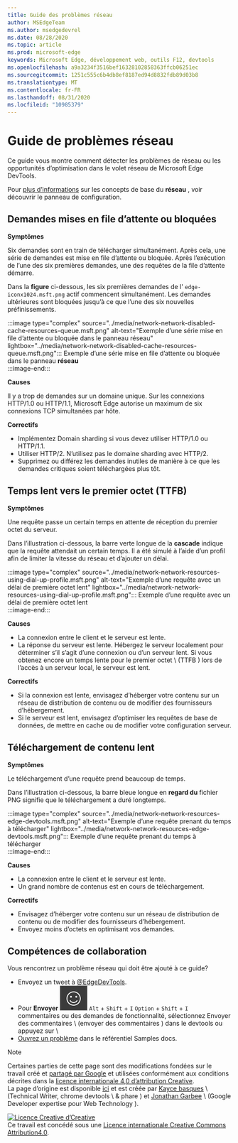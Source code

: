 ```yaml
---
title: Guide des problèmes réseau
author: MSEdgeTeam
ms.author: msedgedevrel
ms.date: 08/28/2020
ms.topic: article
ms.prod: microsoft-edge
keywords: Microsoft Edge, développement web, outils F12, devtools
ms.openlocfilehash: a9a3234f3516bef16328102858363ffcb06251ec
ms.sourcegitcommit: 1251c555c6b4db8ef8187ed94d8832fdb89d03b8
ms.translationtype: MT
ms.contentlocale: fr-FR
ms.lasthandoff: 08/31/2020
ms.locfileid: "10985379"
---
```

<!-- Copyright Kayce Basques and Jonathan Garbee

   Licensed under the Apache License, Version 2.0 (the "License");
   you may not use this file except in compliance with the License.
   You may obtain a copy of the License at

       https://www.apache.org/licenses/LICENSE-2.0

   Unless required by applicable law or agreed to in writing, software
   distributed under the License is distributed on an "AS IS" BASIS,
   WITHOUT WARRANTIES OR CONDITIONS OF ANY KIND, either express or implied.
   See the License for the specific language governing permissions and
   limitations under the License.  -->





# Guide de problèmes réseau   




Ce guide vous montre comment détecter les problèmes de réseau ou les opportunités d’optimisation dans le volet réseau de Microsoft Edge DevTools.  

Pour [plus d’informations][NetworkPerformance] sur les concepts de base du **réseau** , voir découvrir le panneau de configuration.  

## Demandes mises en file d’attente ou bloquées   

**Symptômes**  

Six demandes sont en train de télécharger simultanément.  Après cela, une série de demandes est mise en file d’attente ou bloquée.  Après l’exécution de l’une des six premières demandes, une des requêtes de la file d’attente démarre.  

Dans la **figure** ci-dessous, les six premières demandes de l' `edge-iconx1024.msft.png` actif commencent simultanément.  Les demandes ultérieures sont bloquées jusqu’à ce que l’une des six nouvelles préfinissements.  

:::image type="complex" source="../media/network-network-disabled-cache-resources-queue.msft.png" alt-text="Exemple d’une série mise en file d’attente ou bloquée dans le panneau réseau" lightbox="../media/network-network-disabled-cache-resources-queue.msft.png":::
   Exemple d’une série mise en file d’attente ou bloquée dans le panneau **réseau**  
:::image-end:::  

**Causes**  

Il y a trop de demandes sur un domaine unique.  Sur les connexions HTTP/1.0 ou HTTP/1.1, Microsoft Edge autorise un maximum de six connexions TCP simultanées par hôte.  

**Correctifs**  

*   Implémentez Domain sharding si vous devez utiliser HTTP/1.0 ou HTTP/1.1.  
*   Utiliser HTTP/2.  N’utilisez pas le domaine sharding avec HTTP/2.  
*   Supprimez ou différez les demandes inutiles de manière à ce que les demandes critiques soient téléchargées plus tôt.  
    
## Temps lent vers le premier octet (TTFB)   

**Symptômes**  

Une requête passe un certain temps en attente de réception du premier octet du serveur.  

Dans l’illustration ci-dessous, la barre verte longue de la **cascade** indique que la requête attendait un certain temps.  Il a été simulé à l’aide d’un profil afin de limiter la vitesse du réseau et d’ajouter un délai.  

:::image type="complex" source="../media/network-network-resources-using-dial-up-profile.msft.png" alt-text="Exemple d’une requête avec un délai de première octet lent" lightbox="../media/network-network-resources-using-dial-up-profile.msft.png":::
   Exemple d’une requête avec un délai de première octet lent  
:::image-end:::  

**Causes**  

*   La connexion entre le client et le serveur est lente.  
*   La réponse du serveur est lente.  Hébergez le serveur localement pour déterminer s’il s’agit d’une connexion ou d’un serveur lent.  Si vous obtenez encore un temps lente pour le premier octet \ (TTFB \) lors de l’accès à un serveur local, le serveur est lent.  
    
**Correctifs**  

*   Si la connexion est lente, envisagez d’héberger votre contenu sur un réseau de distribution de contenu ou de modifier des fournisseurs d’hébergement.  
*   Si le serveur est lent, envisagez d’optimiser les requêtes de base de données, de mettre en cache ou de modifier votre configuration serveur.  
    
## Téléchargement de contenu lent   

**Symptômes**  

Le téléchargement d’une requête prend beaucoup de temps.  

Dans l’illustration ci-dessous, la barre bleue longue en **regard du** fichier PNG signifie que le téléchargement a duré longtemps.  

:::image type="complex" source="../media/network-network-resources-edge-devtools.msft.png" alt-text="Exemple d’une requête prenant du temps à télécharger" lightbox="../media/network-network-resources-edge-devtools.msft.png":::
   Exemple d’une requête prenant du temps à télécharger  
:::image-end:::  

**Causes**  

*   La connexion entre le client et le serveur est lente.  
*   Un grand nombre de contenus est en cours de téléchargement.  
    
**Correctifs**  

*   Envisagez d’héberger votre contenu sur un réseau de distribution de contenu ou de modifier des fournisseurs d’hébergement.  
*   Envoyez moins d’octets en optimisant vos demandes.  
    
## Compétences de collaboration  

Vous rencontrez un problème réseau qui doit être ajouté à ce guide?  

*   Envoyez un tweet à [@EdgeDevTools][MicrosoftEdgeTweet].  
*   Pour **Envoyer** ![ des ][ImageSendFeedbackIcon] `Alt` + `Shift` + `I` `Option` + `Shift` + `I` commentaires ou des demandes de fonctionnalité, sélectionnez Envoyer des commentaires \ (envoyer des commentaires \) dans le devtools ou appuyez sur \  
*   [Ouvrez un problème][WebFundamentalsIssue] dans le référentiel Samples docs.  
    
<!--  
  


-->  

<!-- image links -->  

[ImageSendFeedbackIcon]: ../media/smile-icon.msft.png  

<!-- links -->  

[NetworkPerformance]: ./index.md "Examiner l’activité réseau dans Microsoft Edge DevTools | Documents Microsoft"  

[MicrosoftEdgeTweet]: https://twitter.com/intent/tweet?text=@EdgeDevTools%20[Network%20Issues%20Guide%20Suggestion]  

[WebFundamentalsIssue]: https://github.com/MicrosoftDocs/edge-developer/issues/new?title=%5BDevTools%20Network%20Issues%20Guide%20Suggestion%5D "Nouveau problème-MicrosoftDocs/Edge-développeur"  

> [!NOTE]
> Certaines parties de cette page sont des modifications fondées sur le travail créé et [partagé par Google][GoogleSitePolicies] et utilisées conformément aux conditions décrites dans la [licence internationale 4,0 d’attribution Creative][CCA4IL].  
> La page d’origine est disponible [ici](https://developers.google.com/web/tools/chrome-devtools/network/issues) et est créée par [Kayce basques][KayceBasques] \ (Technical Writer, chrome devtools \ & phare \) et [Jonathan Garbee][JonathanGarbee] \ (Google Developer expertise pour Web Technology \).  

[![Licence Creative d’Creative][CCby4Image]][CCA4IL]  
Ce travail est concédé sous une [Licence internationale Creative Commons Attribution4.0][CCA4IL].  

[CCA4IL]: https://creativecommons.org/licenses/by/4.0  
[CCby4Image]: https://i.creativecommons.org/l/by/4.0/88x31.png  
[GoogleSitePolicies]: https://developers.google.com/terms/site-policies  
[KayceBasques]: https://developers.google.com/web/resources/contributors/kaycebasques  
[JonathanGarbee]: https://developers.google.com/web/resources/contributors/jonathangarbee
